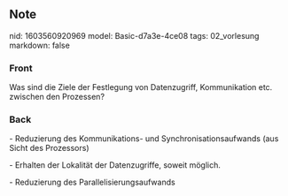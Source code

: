 ## Note
nid: 1603560920969
model: Basic-d7a3e-4ce08
tags: 02_vorlesung
markdown: false

### Front
<p>Was sind die Ziele der Festlegung von Datenzugriff,
Kommunikation etc. zwischen den Prozessen?

### Back
<p>- Reduzierung des Kommunikations- und Synchronisationsaufwands
(aus Sicht des Prozessors)
<p>- Erhalten der Lokalität der Datenzugriffe, soweit möglich.
<p>- Reduzierung des Parallelisierungsaufwands
